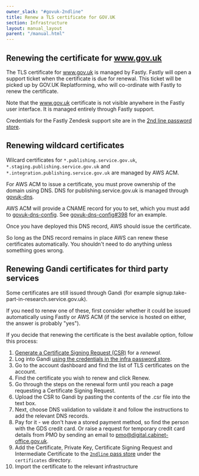 ```yaml
---
owner_slack: "#govuk-2ndline"
title: Renew a TLS certificate for GOV.UK
section: Infrastructure
layout: manual_layout
parent: "/manual.html"
---
```


## Renewing the certificate for www.gov.uk

The TLS certificate for www.gov.uk is managed by Fastly. Fastly will open a support
ticket when the certificate is due for renewal. This ticket will be picked up by
GOV.UK Replatforming, who will co-ordinate with Fastly to renew the
certificate.

Note that the www.gov.uk certificate is not visible anywhere in the Fastly user
interface. It is managed entirely through Fastly support.

Credentials for the Fastly Zendesk support site are in the [2nd line password store](https://github.com/alphagov/govuk-secrets/blob/master/pass/2ndline/fastly).

## Renewing wildcard certificates

Wilcard certificates for `*.publishing.service.gov.uk`, `*.staging.publishing.service.gov.uk`
and `*.integration.publishing.service.gov.uk` are managed by AWS ACM.

For AWS ACM to issue a certificate, you must prove ownership of the domain using DNS.
DNS for publishing.service.gov.uk is managed through [govuk-dns](https://github.com/alphagov/govuk-dns).

AWS ACM will provide a CNAME record for you to set, which you must add to [govuk-dns-config](https://github.com/alphagov/govuk-dns-config).
See [govuk-dns-config#398](https://github.com/alphagov/govuk-dns-config/pull/398) for an example.

Once you have deployed this DNS record, AWS should issue the certificate.

So long as the DNS record remains in place AWS can renew these certificates
automatically. You shouldn't need to do anything unless something goes wrong.

## Renewing Gandi certificates for third party services

Some certificates are still issued through Gandi (for example
signup.take-part-in-research.service.gov.uk).

If you need to renew one of these, first consider whether it could be issued
automatically using Fastly or AWS ACM (if the service is hosted on either, the
answer is probably "yes").

If you decide that renewing the certificate is the best available option, follow
this process:

1. [Generate a Certificate Signing Request (CSR)](generate-csr.html) for a
   *renewal*.
2. Log into Gandi [using the credentials in the infra password
   store](https://github.com/alphagov/govuk-secrets/blob/master/pass/infra/gandi/govuk.gpg).
3. Go to the account dashboard and find the list of TLS certificates on the
   account.
4. Find the certificate you wish to renew and click Renew.
5. Go through the steps on the renewal form until you reach a page requesting a
   Certificate Signing Request.
6. Upload the CSR to Gandi by pasting the contents of the .csr file into the
   text box.
7. Next, choose DNS validation to validate it and follow the instructions to add
   the relevant DNS records.
8. Pay for it - we don't have a stored payment method, so find the person with
   the GDS credit card. Or raise a request for temporary credit card details from
   PMO by sending an email to pmo@digital.cabinet-office.gov.uk.
9. Add the Certificate, Private Key, Certificate Signing Request and Intermediate Certificate
   to the [`2ndline` pass store](https://github.com/alphagov/govuk-secrets/tree/master/pass/2ndline)
   under the `certificates` directory.
10. Import the certificate to the relevant infrastructure
